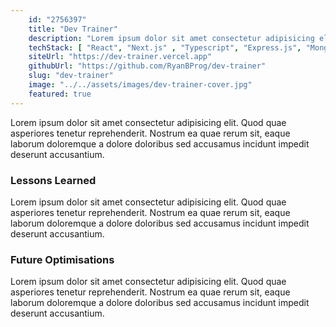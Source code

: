 ```yaml
---
    id: "2756397"
    title: "Dev Trainer"
    description: "Lorem ipsum dolor sit amet consectetur adipisicing elit. Quae dolorem doloribus cupiditate sint iste quam debitis sequi? Fuga, similique quos?"
    techStack: [ "React", "Next.js" , "Typescript", "Express.js", "MongoDB", "Tailwind" ]
    siteUrl: "https://dev-trainer.vercel.app"
    githubUrl: "https://github.com/RyanBProg/dev-trainer"
    slug: "dev-trainer"
    image: "../../assets/images/dev-trainer-cover.jpg"
    featured: true
---
```


Lorem ipsum dolor sit amet consectetur adipisicing elit. Quod quae asperiores tenetur reprehenderit. Nostrum ea quae rerum sit, eaque laborum doloremque a dolore doloribus sed accusamus incidunt impedit deserunt accusantium.

### Lessons Learned

Lorem ipsum dolor sit amet consectetur adipisicing elit. Quod quae asperiores tenetur reprehenderit. Nostrum ea quae rerum sit, eaque laborum doloremque a dolore doloribus sed accusamus incidunt impedit deserunt accusantium.

### Future Optimisations

Lorem ipsum dolor sit amet consectetur adipisicing elit. Quod quae asperiores tenetur reprehenderit. Nostrum ea quae rerum sit, eaque laborum doloremque a dolore doloribus sed accusamus incidunt impedit deserunt accusantium.
